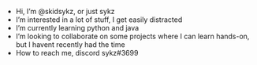 - Hi, I’m @skidsykz, or just sykz
- I’m interested in a lot of stuff, I get easily distracted
- I’m currently learning python and java
- I’m looking to collaborate on some projects where I can learn hands-on, but I havent recently had the time
- How to reach me, discord sykz#3699
